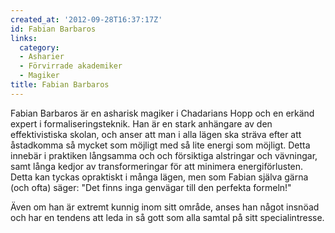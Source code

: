 ```yaml
---
created_at: '2012-09-28T16:37:17Z'
id: Fabian Barbaros
links:
  category:
  - Asharier
  - Förvirrade akademiker
  - Magiker
title: Fabian Barbaros
---
```


Fabian Barbaros är en asharisk magiker i Chadarians Hopp och en erkänd expert i
formaliseringsteknik. Han är en stark anhängare av den effektivistiska skolan, och anser att man i
alla lägen ska sträva efter att åstadkomma så mycket som möjligt med så lite energi som möjligt.
Detta innebär i praktiken långsamma och och försiktiga alstringar och vävningar, samt långa kedjor
av transformeringar för att minimera energiförlusten. Detta kan tyckas opraktiskt i många lägen, men
som Fabian själva gärna (och ofta) säger: "Det finns inga genvägar till den perfekta formeln!"

Även om han är extremt kunnig inom sitt område, anses han något insnöad och har en tendens att leda
in så gott som alla samtal på sitt specialintresse.